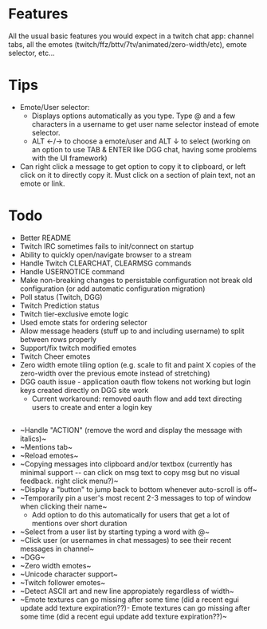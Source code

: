 # Features

All the usual basic features you would expect in a twitch chat app: channel tabs, all the emotes (twitch/ffz/bttv/7tv/animated/zero-width/etc), emote selector, etc...

# Tips

- Emote/User selector: 
  - Displays options automatically as you type. Type @ and a few characters in a username to get user name selector instead of emote selector.
  - ALT ←/→	to choose a emote/user and ALT ↓ to select (working on an option to use TAB & ENTER like DGG chat, having some problems with the UI framework)
- Can right click a message to get option to copy it to clipboard, or left click on it to directly copy it. Must click on a section of plain text, not an emote or link.

# Todo

- Better README
- Twitch IRC sometimes fails to init/connect on startup
- Ability to quickly open/navigate browser to a stream
- Handle Twitch CLEARCHAT, CLEARMSG commands
- Handle USERNOTICE command
- Make non-breaking changes to persistable configuration not break old configuration (or add automatic configuration migration)
- Poll status (Twitch, DGG)
- Twitch Prediction status
- Twitch tier-exclusive emote logic
- Used emote stats for ordering selector
- Allow message headers (stuff up to and including username) to split between rows properly
- Support/fix twitch modified emotes
- Twitch Cheer emotes
- Zero width emote tiling option (e.g. scale to fit and paint X copies of the zero-width over the previous emote instead of stretching)
- DGG oauth issue - application oauth flow tokens not working but login keys created directly on DGG site work
  - Current workaround: removed oauth flow and add text directing users to create and enter a login key

##

- ~Handle "ACTION" (remove the word and display the message with italics)~
- ~Mentions tab~
- ~Reload emotes~
- ~Copying messages into clipboard and/or textbox (currently has minimal support -- can click on msg text to copy msg but no visual feedback. right click menu?)~
- ~Display a "button" to jump back to bottom whenever auto-scroll is off~
- ~Temporarily pin a user's most recent 2-3 messages to top of window when clicking their name~ 
  - Add option to do this automatically for users that get a lot of mentions over short duration
- ~Select from a user list by starting typing a word with @~
- ~Click user (or usernames in chat messages) to see their recent messages in channel~
- ~DGG~
- ~Zero width emotes~
- ~Unicode character support~
- ~Twitch follower emotes~
- ~Detect ASCII art and new line appropiately regardless of width~
- ~Emote textures can go missing after some time (did a recent egui update add texture expiration??)- Emote textures can go missing after some time (did a recent egui update add texture expiration??)~